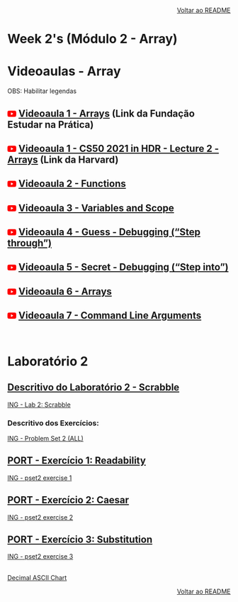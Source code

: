 <p align="right">
   <a href="https://patyfil.github.io/cs50-cc50-harvard/">Voltar ao README</a>
</p>

# Week 2's (Módulo 2 - Array)  
# Videoaulas - Array  

<p>OBS: Habilitar legendas</p>

## <img src="assets/youtube.svg" width=20 /> [Videoaula 1 - Arrays](https://www.youtube.com/watch?v=yvAVgpKW6tY) (Link da Fundação Estudar na Prática)  

## <img src="assets/youtube.svg" width=20 /> [Videoaula 1 - CS50 2021 in HDR - Lecture 2 - Arrays](https://www.youtube.com/watch?v=v_luodP_mfE) (Link da Harvard)  

## <img src="assets/youtube.svg" width=20 /> [Videoaula 2 - Functions](https://www.youtube.com/watch?v=n1glFqt3g38&t=5s)  

## <img src="assets/youtube.svg" width=20 /> [Videoaula 3 - Variables and Scope](https://www.youtube.com/watch?v=GiFbdVGjF9I)  

## <img src="assets/youtube.svg" width=20 /> [Videoaula 4 - Guess - Debugging (“Step through”)](https://www.youtube.com/watch?v=---HbbANxDQ)  

## <img src="assets/youtube.svg" width=20 /> [Videoaula 5 - Secret - Debugging (“Step into”)](https://www.youtube.com/watch?v=tk3cl8hyfqM)  

## <img src="assets/youtube.svg" width=20 /> [Videoaula 6 - Arrays](https://www.youtube.com/watch?v=K1yC1xshF40)  

## <img src="assets/youtube.svg" width=20 /> [Videoaula 7 - Command Line Arguments](https://www.youtube.com/watch?v=AI6Ccfno6Pk)  

&nbsp;

# Laboratório 2

## [Descritivo do Laboratório 2 - Scrabble](https://patyfil.github.io/cs50-cc50-harvard/semana2/scrabble)  
[ING - Lab 2: Scrabble](https://cs50.harvard.edu/x/2022/labs/2/) 


### Descritivo dos Exercícios: 
[ING - Problem Set 2 (ALL)](https://cs50.harvard.edu/x/2022/psets/2/)  

## [PORT - Exercício 1: Readability](https://patyfil.github.io/cs50-cc50-harvard/semana2/readability)  
[ING - pset2 exercise 1](https://cs50.harvard.edu/x/2022/psets/2/readability/)  

## [PORT - Exercício 2: Caesar](https://patyfil.github.io/cs50-cc50-harvard/semana2/caesar)  
[ING - pset2 exercise 2](https://cs50.harvard.edu/x/2022/psets/2/caesar/)  

## [PORT - Exercício 3: Substitution](https://patyfil.github.io/cs50-cc50-harvard/semana2/substitution)  
[ING - pset2 exercise 3](https://cs50.harvard.edu/x/2022/psets/2/substitution/)  
<br>

[Decimal ASCII Chart](https://asciichart.com/)

<p align="right">
   <a href="https://patyfil.github.io/cs50-cc50-harvard/">Voltar ao README</a>
</p>